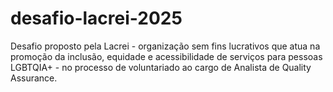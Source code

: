 # desafio-lacrei-2025
Desafio proposto pela Lacrei - organização sem fins lucrativos que atua na promoção da inclusão, equidade e acessibilidade de serviços para pessoas LGBTQIA+ - no processo de voluntariado ao cargo de Analista de Quality Assurance.

